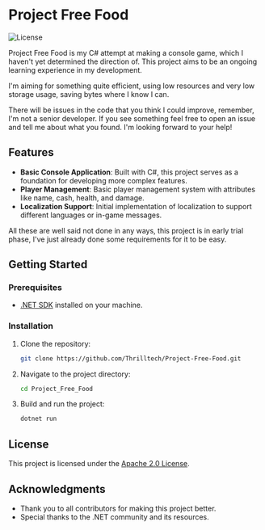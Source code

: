 # Project Free Food

![License](https://img.shields.io/badge/License-Apache%202.0-blue.svg)

Project Free Food is my C# attempt at making a console game, which I haven't yet determined the direction of. This project aims to be an ongoing learning experience in my development.

I'm aiming for something quite efficient, using low resources and very low storage usage, saving bytes where I know I can.

There will be issues in the code that you think I could improve, remember, I'm not a senior developer. If you see something feel free to open an issue and tell me about what you found. I'm looking forward to your help!

## Features

- **Basic Console Application**: Built with C#, this project serves as a foundation for developing more complex features.
- **Player Management**: Basic player management system with attributes like name, cash, health, and damage.
- **Localization Support**: Initial implementation of localization to support different languages or in-game messages.

All these are well said not done in any ways, this project is in early trial phase, I've just already done some requirements for it to be easy.

## Getting Started

### Prerequisites

- [.NET SDK](https://dotnet.microsoft.com/download) installed on your machine.

### Installation

1. Clone the repository:
   ```bash
   git clone https://github.com/Thrilltech/Project-Free-Food.git
   ```

2. Navigate to the project directory:
   ```bash
   cd Project_Free_Food
   ```

3. Build and run the project:
   ```bash
   dotnet run
   ```

## License

This project is licensed under the [Apache 2.0 License](LICENSE).

## Acknowledgments

- Thank you to all contributors for making this project better.
- Special thanks to the .NET community and its resources.